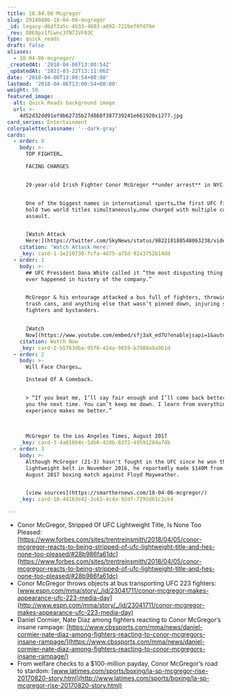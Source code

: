 ```yaml
---
title: 18.04.06 Mcgregor
slug: 20180406-18-04-06-mcgregor
_id: legacy-d6df3a5c-4b33-4603-a092-722bef0fd70e
_rev: O8E8pz1fLwnc3fN7JVF03C
type: quick_reads
draft: false
aliases:
  - 18-04-06-mcgregor/
_createdAt: '2018-04-06T13:00:54Z'
_updatedAt: '2021-03-22T13:11:06Z'
date: '2018-04-06T13:00:54+00:00'
lastmod: '2018-04-06T13:00:54+00:00'
weight: 50
featured_image:
  alt: Quick Reads background image
  url: >-
    4d52d32dd91ef9b62735b27d860f387739241e661920x1277.jpg
card_series: Entertainment
colorpaletteclassname: '--dark-gray'
cards:
  - order: 0
    body: >-
      TOP FIGHTER…  

      FACING CHARGES


      29-year-old Irish Fighter Conor McGregor **under arrest** in NYC.


      One of the biggest names in international sports…the first UFC fighter to
      hold two world titles simultaneously…now charged with multiple counts of
      assault.


      [Watch Attack
      Here:](https://twitter.com/SkyNews/status/982218188548063238/video/1)
    citation: 'Watch Attack Here:'
    _key: card-1-1e210730-fcfa-4d75-a75d-92a3752b14dd
  - order: 1
    body: >-
      ## UFC President Dana White called it “the most disgusting thing that has
      ever happened in history of the company.”


      McGregor & his entourage attacked a bus full of fighters, throwing chairs,
      trash cans, and anything else that wasn’t pinned down, injuring several
      fighters and bystanders.


      [Watch
      Now](https://www.youtube.com/embed/sfj3aX_ed7U?enablejsapi=1&autoplay=1&rel=0)
    citation: Watch Now
    _key: card-2-b5763dba-95f6-414a-9659-b7988a8a9b1d
  - order: 2
    body: >-
      Will Face Charges…  

      Instead Of A Comeback.


      > “If you beat me, I’ll say fair enough and I’ll come back better and get
      you the next time. You can’t keep me down. I learn from everything. Every
      experience makes me better.”  
        
        
        
      McGregor to the Los Angeles Times, August 2017
    _key: card-3-4a016b4c-1db6-420b-8372-49591204a7db
  - order: 3
    body: >-
      Although McGregor (21-3) hasn't fought in the UFC since he won the
      lightweight belt in November 2016, he reportedly made $140M from his
      August 2017 boxing match against Floyd Mayweather.


      [view sources](https://smarthernews.com/18-04-06-mcgregor/)
    _key: card-10-44163e42-3c61-4c4a-92d7-7292d61c2cb4

---
```

* Conor McGregor, Stripped Of UFC Lightweight Title, Is None Too Pleased: [https://www.forbes.com/sites/trentreinsmith/2018/04/05/conor-mcgregor-reacts-to-being-stripped-of-ufc-lightweight-title-and-hes-none-too-pleased/#28b986fa61dc](https://www.forbes.com/sites/trentreinsmith/2018/04/05/conor-mcgregor-reacts-to-being-stripped-of-ufc-lightweight-title-and-hes-none-too-pleased/#28b986fa61dc)
* Conor McGregor throws objects at bus transporting UFC 223 fighters: [www.espn.com/mma/story/_/id/23041711/conor-mcgregor-makes-appearance-ufc-223-media-day](http://www.espn.com/mma/story/_/id/23041711/conor-mcgregor-makes-appearance-ufc-223-media-day)
* Daniel Cormier, Nate Diaz among fighters reacting to Conor McGregor’s insane rampage: [https://www.cbssports.com/mma/news/daniel-cormier-nate-diaz-among-fighters-reacting-to-conor-mcgregors-insane-rampage/](https://www.cbssports.com/mma/news/daniel-cormier-nate-diaz-among-fighters-reacting-to-conor-mcgregors-insane-rampage/)
* From welfare checks to a $100-million payday, Conor McGregor’s road to stardom: [www.latimes.com/sports/boxing/la-sp-mcgregor-rise-20170820-story.html](http://www.latimes.com/sports/boxing/la-sp-mcgregor-rise-20170820-story.html)